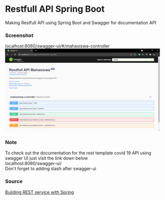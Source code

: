 # Restfull API Spring Boot
Making Restfull API using Spring Boot and Swagger for documentation API

### Screenshot
localhost:8080/swagger-ui/#/mahasiswa-controller
![Sceenshot1](Screenshot/Screenshot_1.png)

### Note
To check out the documentation for the rest template covid 19 API using swagger UI just visit the link down below<br>
localhost:8080/swagger-ui/<br>
Don't forget to adding slash after swagger-ui<br>

### Source
[Building REST service with Spring](https://spring.io/guides/tutorials/rest/) <br>